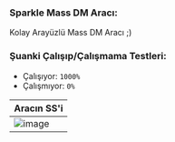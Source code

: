 ### Sparkle Mass DM Aracı:
Kolay Arayüzlü Mass DM Aracı ;)

### Şuanki Çalışıp/Çalışmama Testleri:
- Çalışıyor: `1000%`
- Çalışmıyor: `0%`


|  Aracın SS'i  | 
| ------------- | 
| ![image](https://cdn.discordapp.com/attachments/408273027416064001/936430491253481533/unknown.png) |
